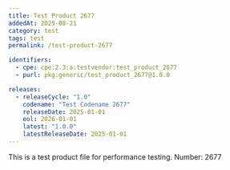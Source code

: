 ```yaml
---
title: Test Product 2677
addedAt: 2025-08-21
category: test
tags: test
permalink: /test-product-2677

identifiers:
  - cpe: cpe:2.3:a:testvendor:test_product_2677
  - purl: pkg:generic/test_product_2677@1.0.0

releases:
  - releaseCycle: "1.0"
    codename: "Test Codename 2677"
    releaseDate: 2025-01-01
    eol: 2026-01-01
    latest: "1.0.0"
    latestReleaseDate: 2025-01-01
---
```


This is a test product file for performance testing. Number: 2677
